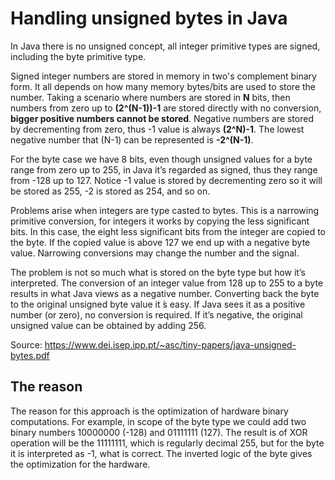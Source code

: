 # Handling unsigned bytes in Java

In Java there is no unsigned concept, all integer primitive types are signed, including the byte primitive type.

Signed integer numbers are stored in memory in two's complement binary form. It all
depends on how many memory bytes/bits are used to store the number. Taking a scenario
where numbers are stored in **N** bits, then numbers from zero up to **(2^(N-1))-1** are stored directly
with no conversion, **bigger positive numbers cannot be stored**. Negative numbers are stored
by decrementing from zero, thus -1 value is always **(2^N)-1**. The lowest negative number that (N-1)
can be represented is **-2^(N-1)**.

For the byte case we have 8 bits, even though unsigned values for a byte range from zero up to 255, 
in Java it’s regarded as signed, thus they range from -128 up to 127. 
Notice -1 value is stored by decrementing zero so it will be stored as 255, -2 is stored as 254, and so on.

Problems arise when integers are type casted to bytes. 
This is a narrowing primitive conversion, for integers it works by copying the less significant bits. 
In this case, the eight less significant bits from the integer are copied to the byte. If the copied value is above 127 we end up with a negative byte value. 
Narrowing conversions may change the number and the signal.

The problem is not so much what is stored on the byte type but how it’s interpreted. 
The conversion of an integer value from 128 up to 255 to a byte results in what Java views as a negative number.
Converting back the byte to the original unsigned byte value it ́s easy. If Java sees it as a positive number (or zero), no conversion is required. 
If it’s negative, the original unsigned value can be obtained by adding 256.

Source: https://www.dei.isep.ipp.pt/~asc/tiny-papers/java-unsigned-bytes.pdf

## The reason

The reason for this approach is the optimization of hardware binary computations.
For example, in scope of the byte type we could add two binary numbers 10000000 (-128) and 01111111 (127). 
The result is of XOR operation will be the 11111111, which is regularly decimal 255, but for the byte it is interpreted as -1, what is correct.
The inverted logic of the byte gives the optimization for the hardware.
